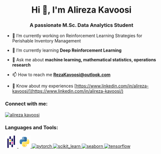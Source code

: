 <h1 align="center">Hi 👋, I'm Alireza Kavoosi</h1>
<h3 align="center">A passionate M.Sc. Data Analytics Student </h3>

- 🔭 I’m currently working on Reinforcement Learning Strategies for Perishable Inventory Management

- 🌱 I’m currently learning **Deep Reinforcement Learning**

- 💬 Ask me about **machine learning, mathematical statistics, operations research**

- 📫 How to reach me **RezaKavoosi@outlook.com**

- 📄 Know about my experiences [https://www.linkedin.com/in/alireza-kavoosi/](https://www.linkedin.com/in/alireza-kavoosi/)

<h3 align="left">Connect with me:</h3>
<p align="left">
<a href="https://linkedin.com/in/alireza kavoosi" target="blank"><img align="center" src="https://raw.githubusercontent.com/rahuldkjain/github-profile-readme-generator/master/src/images/icons/Social/linked-in-alt.svg" alt="alireza kavoosi" height="30" width="40" /></a>
</p>

<h3 align="left">Languages and Tools:</h3>
<p align="left"> <a href="https://pandas.pydata.org/" target="_blank" rel="noreferrer"> <img src="https://raw.githubusercontent.com/devicons/devicon/2ae2a900d2f041da66e950e4d48052658d850630/icons/pandas/pandas-original.svg" alt="pandas" width="40" height="40"/> </a> <a href="https://www.python.org" target="_blank" rel="noreferrer"> <img src="https://raw.githubusercontent.com/devicons/devicon/master/icons/python/python-original.svg" alt="python" width="40" height="40"/> </a> <a href="https://pytorch.org/" target="_blank" rel="noreferrer"> <img src="https://www.vectorlogo.zone/logos/pytorch/pytorch-icon.svg" alt="pytorch" width="40" height="40"/> </a> <a href="https://scikit-learn.org/" target="_blank" rel="noreferrer"> <img src="https://upload.wikimedia.org/wikipedia/commons/0/05/Scikit_learn_logo_small.svg" alt="scikit_learn" width="40" height="40"/> </a> <a href="https://seaborn.pydata.org/" target="_blank" rel="noreferrer"> <img src="https://seaborn.pydata.org/_images/logo-mark-lightbg.svg" alt="seaborn" width="40" height="40"/> </a> <a href="https://www.tensorflow.org" target="_blank" rel="noreferrer"> <img src="https://www.vectorlogo.zone/logos/tensorflow/tensorflow-icon.svg" alt="tensorflow" width="40" height="40"/> </a> </p>

